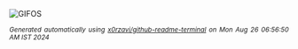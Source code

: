 <div align="justify">
<picture>
    <source media="(prefers-color-scheme: dark)" srcset="https://i.ibb.co/NVg7VPk/output-gif.gif">
    <source media="(prefers-color-scheme: light)" srcset="https://i.ibb.co/NVg7VPk/output-gif.gif">
    <img alt="GIFOS" src="https://i.ibb.co/NVg7VPk/output-gif.gif">
</picture>

<sub><i>Generated automatically using [x0rzavi/github-readme-terminal](https://github.com/x0rzavi/github-readme-terminal) on Mon Aug 26 06:56:50 AM IST 2024</i></sub>

<!-- <details>
<summary>More details</summary>

</details> -->
</div>

<!-- Image deletion URL: https://ibb.co/cgKxgHp/8e212fe1f73c4044cc2a508a08529fdd -->